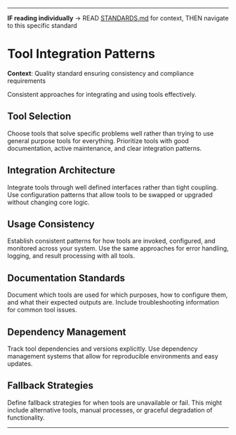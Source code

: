 
---

**IF reading individually** → READ [STANDARDS.md](../STANDARDS.md#technical-standards) for context, THEN navigate to this specific standard


# Tool Integration Patterns

**Context**: Quality standard ensuring consistency and compliance requirements


Consistent approaches for integrating and using tools effectively.

## Tool Selection

Choose tools that solve specific problems well rather than trying to use general purpose tools for everything. Prioritize tools with good documentation, active maintenance, and clear integration patterns.

## Integration Architecture

Integrate tools through well defined interfaces rather than tight coupling. Use configuration patterns that allow tools to be swapped or upgraded without changing core logic.

## Usage Consistency

Establish consistent patterns for how tools are invoked, configured, and monitored across your system. Use the same approaches for error handling, logging, and result processing with all tools.

## Documentation Standards

Document which tools are used for which purposes, how to configure them, and what their expected outputs are. Include troubleshooting information for common tool issues.

## Dependency Management

Track tool dependencies and versions explicitly. Use dependency management systems that allow for reproducible environments and easy updates.

## Fallback Strategies

Define fallback strategies for when tools are unavailable or fail. This might include alternative tools, manual processes, or graceful degradation of functionality.

---
